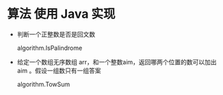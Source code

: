 # 算法 使用 Java 实现
* 判断一个正整数是否是回文数
    
    algorithm.IsPalindrome
    
* 给定一个数组无序数组 arr，和一个整数aim，返回哪两个位置的数可以加出 aim 。假设一组数只有一组答案
    
    algorithm.TowSum  
    